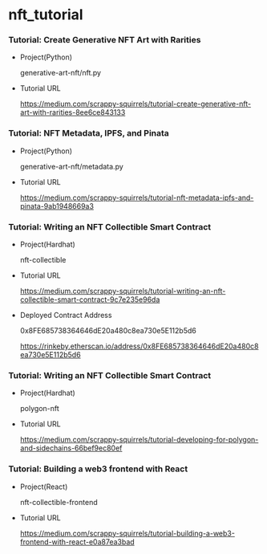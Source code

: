 # nft_tutorial

### Tutorial: Create Generative NFT Art with Rarities

- Project(Python)

  generative-art-nft/nft.py

- Tutorial URL

  https://medium.com/scrappy-squirrels/tutorial-create-generative-nft-art-with-rarities-8ee6ce843133

### Tutorial: NFT Metadata, IPFS, and Pinata

- Project(Python)

  generative-art-nft/metadata.py

- Tutorial URL

  https://medium.com/scrappy-squirrels/tutorial-nft-metadata-ipfs-and-pinata-9ab1948669a3

### Tutorial: Writing an NFT Collectible Smart Contract

- Project(Hardhat)

  nft-collectible

- Tutorial URL

  https://medium.com/scrappy-squirrels/tutorial-writing-an-nft-collectible-smart-contract-9c7e235e96da

- Deployed Contract Address

  0x8FE685738364646dE20a480c8ea730e5E112b5d6

  https://rinkeby.etherscan.io/address/0x8FE685738364646dE20a480c8ea730e5E112b5d6

### Tutorial: Writing an NFT Collectible Smart Contract

- Project(Hardhat)

  polygon-nft

- Tutorial URL

  https://medium.com/scrappy-squirrels/tutorial-developing-for-polygon-and-sidechains-66bef9ec80ef

### Tutorial: Building a web3 frontend with React

- Project(React)

  nft-collectible-frontend

- Tutorial URL

  https://medium.com/scrappy-squirrels/tutorial-building-a-web3-frontend-with-react-e0a87ea3bad
  